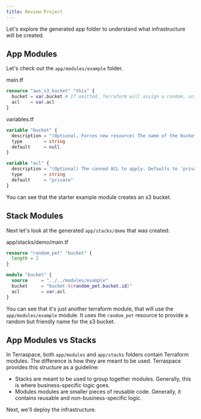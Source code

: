 ```yaml
---
title: Review Project
---
```


Let's explore the generated app folder to understand what infrastructure will be created.

## App Modules

Let's check out the `app/modules/example` folder.

main.tf

```terraform
resource "aws_s3_bucket" "this" {
  bucket = var.bucket # If omitted, Terraform will assign a random, unique name.
  acl    = var.acl
}

```

variables.tf

```terraform
variable "bucket" {
  description = "(Optional, Forces new resource) The name of the bucket. If omitted, Terraform will assign a random, unique name." # IE: terraform-2020052606510241590000000
  type        = string
  default     = null
}

variable "acl" {
  description = "(Optional) The canned ACL to apply. Defaults to 'private'."
  type        = string
  default     = "private"
}
```

You can see that the starter example module creates an s3 bucket.

## Stack Modules

Next let's look at the generated `app/stacks/demo` that was created:

app/stacks/demo/main.tf

```terraform
resource "random_pet" "bucket" {
  length = 2
}

module "bucket" {
  source     = "../../modules/example"
  bucket     = "bucket-${random_pet.bucket.id}"
  acl        = var.acl
}
```

You can see that it's just another terraform module, that will use the `app/modules/example` module. It uses the `random_pet` resource to provide a random but friendly name for the s3 bucket.

## App Modules vs Stacks

In Terraspace, both `app/modules` and `app/stacks` folders contain Terraform modules. The difference is how they are meant to be used. Terraspace provides this structure as a guideline:

* Stacks are meant to be used to group together modules. Generally, this is where business-specific logic goes.
* Modules modules are smaller pieces of reusable code. Generally, it contains reusable and non-business-specific logic.

Next, we'll deploy the infrastructure.